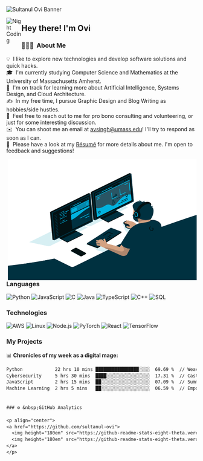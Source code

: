 ![Sultanul Ovi Banner](https://github.com/sultanul-ovi/sultanul-ovi/blob/master/Sultanul%20Ovi_logo%20(1)%20(1).gif/)<!-- If you want the template for my gif, email me! -->

<img alt="Night Coding" src="./assets/Hand%20Wave.gif" width='40' align="left"/><h2>Hey there! I'm Ovi</h2>

<!-- ## 👋 &nbsp;Hey there! I'm Ovi --> 

### 👨🏻‍💻 &nbsp;About Me

💡 &nbsp;I like to explore new technologies and develop software solutions and quick hacks.\
🎓 &nbsp;I'm currently studying Computer Science and Mathematics at the University of Massachusetts Amherst.\
🌱 &nbsp;I'm on track for learning more about Artificial Intelligence, Systems Design, and Cloud Architecture.\
✍️ &nbsp;In my free time, I pursue Graphic Design and Blog Writing as hobbies/side hustles.\
💬 &nbsp;Feel free to reach out to me for pro bono consulting and volunteering, or just for some interesting discussion.\
✉️ &nbsp;You can shoot me an email at avsingh@umass.edu! I'll try to respond as soon as I can.\
📄 &nbsp;Please have a look at my [Résumé](https://www.adityavsingh.com/resume.html) for more details about me. I'm open to feedback and suggestions!

 <img align="right" alt="GIF" src="https://github.com/sultanul-ovi/sultanul-ovi/blob/master/code.gif?raw=true" width="500" height="320" />

### Languages

![Python](https://img.shields.io/badge/-Python-000?&logo=Python)
![JavaScript](https://img.shields.io/badge/-JavaScript-000?&logo=JavaScript)
![C](https://img.shields.io/badge/-C-000?&logo=C)
![Java](https://img.shields.io/badge/-Java-000?&logo=Java&logoColor=007396)
![TypeScript](https://img.shields.io/badge/-TypeScript-000?&logo=TypeScript)
![C++](https://img.shields.io/badge/-C++-000?&logo=c%2b%2b&logoColor=00599C)
![SQL](https://img.shields.io/badge/-SQL-000?&logo=MySQL)

### Technologies

![AWS](https://img.shields.io/badge/-AWS-000?&logo=Amazon-AWS&logoColor=F90)
![Linux](https://img.shields.io/badge/-Linux-000?&logo=Linux)
![Node.js](https://img.shields.io/badge/-Node.js-000?&logo=node.js)
![PyTorch](https://img.shields.io/badge/-PyTorch-000?&logo=PyTorch)
![React](https://img.shields.io/badge/-React-000?&logo=React)
![TensorFlow](https://img.shields.io/badge/-TensorFlow-000?&logo=TensorFlow)

### My Projects
<!---
[![](https://img.shields.io/badge/-🧬%20My%20Website-000)](https://github.com/adamalston/v2)
[![](https://img.shields.io/badge/-🦠%20COVID‑19%20Dashboard-000)](https://github.com/adamalston/COVID-19-Dashboard)
[![](https://img.shields.io/badge/-📝%20Summarizer-000)](https://github.com/adamalston/Summarizer)
[![](https://img.shields.io/badge/-🔬%20Overwatch-000)](https://github.com/adamalston/overwatch)
[![](https://img.shields.io/badge/-🛰%20KubeSat-000)](https://github.com/adamalston/kubesat)
[![](https://img.shields.io/badge/-🔊%20Voice%20Poker-000)](https://github.com/adamalston/Poker)
[![](https://img.shields.io/badge/-🗺%20PokémonGo%20Map-000)](https://github.com/adamalston/PokemonGo-Map)

-->
📊 **Chronicles of my week as a digital mage:**
<!--START_SECTION:waka-->

```txt
Python            22 hrs 10 mins ████████████████░░░░  69.69 %  // Weaving Pythonic spells with serpentine agility.
Cybersecurity     5 hrs 30 mins  ████░░░░░░░░░░░░░░░░  17.31 %  // Casting protective wards in the realm of cybersecurity.
JavaScript        2 hrs 15 mins  ██░░░░░░░░░░░░░░░░░░  07.09 %  // Summoning asynchronous incantations in JavaScript.
Machine Learning  2 hrs 5 mins   ██░░░░░░░░░░░░░░░░░░  06.59 %  // Empowering neural networks with arcane machine learning algorithms.


### ⚙️ &nbsp;GitHub Analytics

<p align="center">
<a href="https://github.com/sultanul-ovi">
  <img height="180em" src="https://github-readme-stats-eight-theta.vercel.app/api?username=sultanul-ovi&show_icons=true&theme=algolia&include_all_commits=true&count_private=true"/>
  <img height="180em" src="https://github-readme-stats-eight-theta.vercel.app/api/top-langs/?username=sultanul-ovi&layout=compact&langs_count=8&theme=algolia"/>
</a>
</p>

